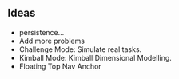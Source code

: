 ## Ideas
- persistence...
- Add more problems
- Challenge Mode: Simulate real tasks.
- Kimball Mode: Kimball Dimensional Modelling.
- Floating Top Nav Anchor
